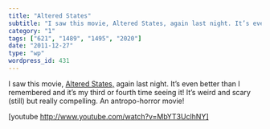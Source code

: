 ```yaml
---
title: "Altered States"
subtitle: "I saw this movie, Altered States, again last night. It’s eve..."
category: "1"
tags: ["621", "1489", "1495", "2020"]
date: "2011-12-27"
type: "wp"
wordpress_id: 431
---
```

I saw this movie, [Altered States,](http://www.imdb.com/title/tt0080360/) again last night. It’s even better than I remembered and it’s my third or fourth time seeing it! It’s weird and scary (still) but really compelling. An antropo-horror movie!

[youtube http://www.youtube.com/watch?v=MbYT3UclhNY]
